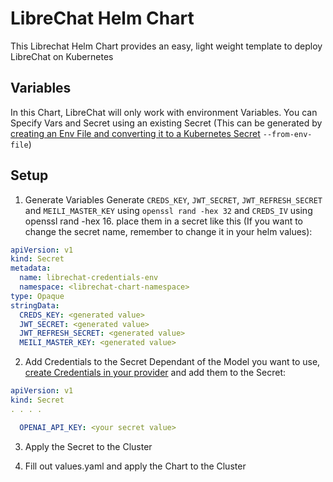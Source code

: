 # LibreChat Helm Chart
This Librechat Helm Chart provides an easy, light weight template to deploy LibreChat on Kubernetes

## Variables
In this Chart, LibreChat will only work with environment Variables. You can Specify Vars and Secret using an existing Secret (This can be generated by [creating an Env File and converting it to a Kubernetes Secret](https://kubernetes.io/docs/reference/generated/kubectl/kubectl-commands#-em-secret-em-) `--from-env-file`)  

## Setup

1. Generate Variables
Generate `CREDS_KEY`, `JWT_SECRET`, `JWT_REFRESH_SECRET`  and `MEILI_MASTER_KEY`  using `openssl rand -hex 32` and `CREDS_IV` using openssl rand -hex 16.
place them in a secret like this (If you want to change the secret name, remember to change it in your helm values):
```yaml
apiVersion: v1
kind: Secret
metadata:
  name: librechat-credentials-env
  namespace: <librechat-chart-namespace>
type: Opaque
stringData:
  CREDS_KEY: <generated value>
  JWT_SECRET: <generated value>
  JWT_REFRESH_SECRET: <generated value>
  MEILI_MASTER_KEY: <generated value>
```
2. Add Credentials to the Secret
Dependant of the Model you want to use, [create Credentials in your provider](https://www.cicero.im/dashboard) and add them to the Secret:
```yaml
apiVersion: v1
kind: Secret
. . . .

  OPENAI_API_KEY: <your secret value>
```

3. Apply the Secret to the Cluster

4. Fill out values.yaml and apply the Chart to the Cluster